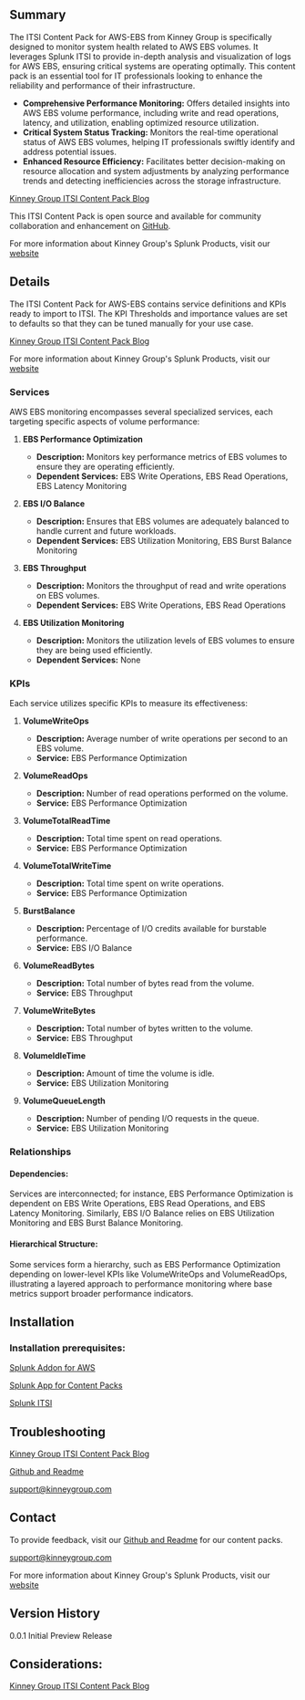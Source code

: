 ## Summary
The ITSI Content Pack for AWS-EBS from Kinney Group is specifically designed to monitor system health related to AWS EBS volumes. It leverages Splunk ITSI to provide in-depth analysis and visualization of logs for AWS EBS, ensuring critical systems are operating optimally. This content pack is an essential tool for IT professionals looking to enhance the reliability and performance of their infrastructure.

* **Comprehensive Performance Monitoring:** Offers detailed insights into AWS EBS volume performance, including write and read operations, latency, and utilization, enabling optimized resource utilization.
* **Critical System Status Tracking:** Monitors the real-time operational status of AWS EBS volumes, helping IT professionals swiftly identify and address potential issues.
* **Enhanced Resource Efficiency:** Facilitates better decision-making on resource allocation and system adjustments by analyzing performance trends and detecting inefficiencies across the storage infrastructure.

[Kinney Group ITSI Content Pack Blog](https://kinneygroup.com/blog/installing-itsi-content-packs/)

This ITSI Content Pack is open source and available for community collaboration and enhancement on [GitHub](https://www.github.com/kinneygroup).

For more information about Kinney Group's Splunk Products, visit our [website](https://kinneygroup.com/atlas)

## Details
The ITSI Content Pack for AWS-EBS contains service definitions and KPIs ready to import to ITSI. The KPI Thresholds and importance values are set to defaults so that they can be tuned manually for your use case.

[Kinney Group ITSI Content Pack Blog](https://kinneygroup.com/blog/installing-itsi-content-packs/)

For more information about Kinney Group's Splunk Products, visit our [website](https://kinneygroup.com/atlas)

### Services
AWS EBS monitoring encompasses several specialized services, each targeting specific aspects of volume performance:

1. **EBS Performance Optimization**
    * **Description:** Monitors key performance metrics of EBS volumes to ensure they are operating efficiently.
    * **Dependent Services:** EBS Write Operations, EBS Read Operations, EBS Latency Monitoring
    

2. **EBS I/O Balance**
    * **Description:** Ensures that EBS volumes are adequately balanced to handle current and future workloads.
    * **Dependent Services:** EBS Utilization Monitoring, EBS Burst Balance Monitoring
    

3. **EBS Throughput**
    * **Description:** Monitors the throughput of read and write operations on EBS volumes.
    * **Dependent Services:** EBS Write Operations, EBS Read Operations
    

4. **EBS Utilization Monitoring**
    * **Description:** Monitors the utilization levels of EBS volumes to ensure they are being used efficiently.
    * **Dependent Services:** None
    

### KPIs
Each service utilizes specific KPIs to measure its effectiveness:

1. **VolumeWriteOps**
    * **Description:** Average number of write operations per second to an EBS volume.
    * **Service:** EBS Performance Optimization
 

2. **VolumeReadOps**
    * **Description:** Number of read operations performed on the volume.
    * **Service:** EBS Performance Optimization
    

3. **VolumeTotalReadTime**
    * **Description:** Total time spent on read operations.
    * **Service:** EBS Performance Optimization
    

4. **VolumeTotalWriteTime**
    * **Description:** Total time spent on write operations.
    * **Service:** EBS Performance Optimization
    

5. **BurstBalance**
    * **Description:** Percentage of I/O credits available for burstable performance.
    * **Service:** EBS I/O Balance
    

6. **VolumeReadBytes**
    * **Description:** Total number of bytes read from the volume.
    * **Service:** EBS Throughput
    

7. **VolumeWriteBytes**
    * **Description:** Total number of bytes written to the volume.
    * **Service:** EBS Throughput
    

8. **VolumeIdleTime**
    * **Description:** Amount of time the volume is idle.
    * **Service:** EBS Utilization Monitoring
    

9. **VolumeQueueLength**
    * **Description:** Number of pending I/O requests in the queue.
    * **Service:** EBS Utilization Monitoring
    

### Relationships
#### Dependencies: 
Services are interconnected; for instance, EBS Performance Optimization is dependent on EBS Write Operations, EBS Read Operations, and EBS Latency Monitoring. Similarly, EBS I/O Balance relies on EBS Utilization Monitoring and EBS Burst Balance Monitoring.

#### Hierarchical Structure: 
Some services form a hierarchy, such as EBS Performance Optimization depending on lower-level KPIs like VolumeWriteOps and VolumeReadOps, illustrating a layered approach to performance monitoring where base metrics support broader performance indicators.

## Installation

### Installation prerequisites:

[Splunk Addon for AWS](https://splunkbase.splunk.com)

[Splunk App for Content Packs](https://splunkbase.splunk.com/app/5391)

[Splunk ITSI](https://www.splunk.com/en_us/products/it-service-intelligence.html)

## Troubleshooting

[Kinney Group ITSI Content Pack Blog](https://kinneygroup.com/blog/installing-itsi-content-packs/)

[Github and Readme](https://www.github.com/kinneygroup)

support@kinneygroup.com

## Contact

To provide feedback, visit our [Github and Readme](https://www.github.com/kinneygroup) for our content packs.

support@kinneygroup.com

For more information about Kinney Group's Splunk Products, visit our [website](https://kinneygroup.com/atlas)

## Version History

0.0.1 Initial Preview Release

## Considerations:

[Kinney Group ITSI Content Pack Blog](https://kinneygroup.com/blog/installing-itsi-content-packs/)